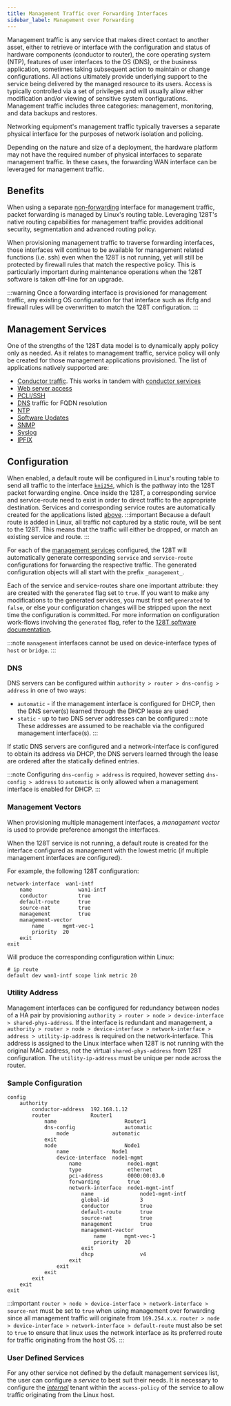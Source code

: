 ```yaml
---
title: Management Traffic over Forwarding Interfaces
sidebar_label: Management over Forwarding
---
```


Management traffic is any service that makes direct contact to another asset, either to retrieve or interface with the configuration and status of hardware components (conductor to router), the core operating system (NTP), features of user interfaces to the OS (DNS), or the business application, sometimes taking subsequent action to maintain or change configurations. All actions ultimately provide underlying support to the service being delivered by the managed resource to its users. Access is typically controlled via a set of privileges and will usually allow either modification and/or viewing of sensitive system configurations. Management traffic includes three categories: management, monitoring, and data backups and restores.

Networking equipment's management traffic typically traverses a separate physical interface for the purposes of network isolation and policing.

Depending on the nature and size of a deployment, the hardware platform may not have the required number of physical interfaces to separate management traffic. In these cases, the forwarding WAN interface can be leveraged for management traffic.

## Benefits

When using a separate [non-forwarding](concepts_interface_types.md) interface for management traffic, packet forwarding is managed by Linux's routing table. Leveraging 128T's native routing capabilities for management traffic provides additional security, segmentation and advanced routing policy.

When provisioning management traffic to traverse forwarding interfaces, those interfaces will continue to be available for management related functions (i.e. ssh) even when the 128T is not running, yet will still be protected by firewall rules that match the respective policy. This is particularly important during maintenance operations when the 128T software is taken off-line for an upgrade.

:::warning
Once a forwarding interface is provisioned for management traffic, any existing OS configuration for that interface such as ifcfg and firewall rules will be overwritten to match the 128T configuration.
:::

## Management Services

One of the strengths of the 128T data model is to dynamically apply policy only as needed. As it relates to management traffic, service policy will only be created for those management applications provisioned. The list of applications natively supported are:

* [Conductor traffic](concepts_machine_communication.md#router-to-conductor-connectivity). This works in tandem with [conductor services](bcp_conductor_deployment.md)
* [Web server access](config_reference_guide.md#webserver)
* [PCLI/SSH](config_reference_guide.md#address)
* [DNS](#dns) traffic for FQDN resolution
* [NTP](config_reference_guide.md#ntp)
* [Software Updates](config_reference_guide.md#repository)
* [SNMP](config_reference_guide.md#snmp-server)
* [Syslog](config_reference_guide.md#syslog)
* [IPFIX](config_reference_guide.md#syslog)

## Configuration

When enabled, a default route will be configured in Linux's routing table to send all traffic to the interface [`kni254`](concepts_kni.md), which is the pathway into the 128T packet forwarding engine. Once inside the 128T, a corresponding service and service-route need to exist in order to direct traffic to the appropriate destination. Services and corresponding service routes are automatically created for the applications listed [above](#management-services).
:::important
Because a default route is added in Linux, all traffic not captured by a static route, will be sent to the 128T. This means that the traffic will either be dropped, or match an existing service and route.
:::

For each of the [management services](#management-services) configured, the 128T will automatically generate corresponding `service` and `service-route` configurations for forwarding the respective traffic. The generated configuration objects will all start with the prefix `_management_`.

Each of the service and service-routes share one important attribute: they are created with the `generated` flag set to `true`. If you want to make any modifications to the generated services, you must first set `generated` to `false`, or else your configuration changes will be stripped upon the next time the configuration is committed. For more information on configuration work-flows involving the `generated` flag, refer to the [128T software documentation](config_basics.md#generated-configuration).

:::note
`management` interfaces cannot be used on device-interface types of `host` or `bridge`.
:::

### DNS

DNS servers can be configured within `authority > router > dns-config > address` in one of two ways:

* `automatic` - if the management interface is configured for DHCP, then the DNS server(s) learned through the DHCP lease are used
* `static` - up to two DNS server addresses can be configured
  :::note
  These addresses are assumed to be reachable via the configured management interface(s).
  :::

If static DNS servers are configured and a network-interface is configured to obtain its address via DHCP, the DNS servers learned through the lease are ordered after the statically defined entries.

:::note
Configuring `dns-config > address` is required, however setting `dns-config > address` to `automatic` is only allowed when a management interface is enabled for DHCP.
:::

### Management Vectors

When provisioning multiple management interfaces, a _management vector_ is used to provide preference amongst the interfaces.

When the 128T service is not running, a default route is created for the interface configured as management with the lowest metric (if multiple management interfaces are configured).

For example, the following 128T configuration:
```
network-interface  wan1-intf
    name               wan1-intf
    conductor          true
    default-route      true
    source-nat         true
    management         true
    management-vector
        name      mgmt-vec-1
        priority  20
    exit
exit
```

Will produce the corresponding configuration within Linux:
```
# ip route
default dev wan1-intf scope link metric 20
```

### Utility Address

Management interfaces can be configured for redundancy between nodes of a HA pair by provisioning `authority > router > node > device-interface > shared-phys-address`. If the interface is redundant and management, a `authority > router > node > device-interface > network-interface > address > utility-ip-address` is required on the network-interface. This address is assigned to the Linux interface when 128T is not running with the original MAC address, not the virtual `shared-phys-address` from 128T configuration. The `utility-ip-address` must be unique per node across the router.


### Sample Configuration

```
config
    authority
        conductor-address  192.168.1.12
        router             Router1
            name                      Router1
            dns-config                automatic
                mode              automatic
            exit
            node                      Node1
                name              Node1
                device-interface  node1-mgmt
                    name               node1-mgmt
                    type               ethernet
                    pci-address        0000:00:03.0
                    forwarding         true
                    network-interface  node1-mgmt-intf
                        name               node1-mgmt-intf
                        global-id          3
                        conductor          true
                        default-route      true
                        source-nat         true
                        management         true
                        management-vector
                            name      mgmt-vec-1
                            priority  20
                        exit
                        dhcp               v4
                    exit
                exit
            exit
        exit
    exit
exit
```

:::important
`router > node > device-interface > network-interface > source-nat` must be set to `true` when using management over forwarding since all management traffic will originate from `169.254.x.x`.
`router > node > device-interface > network-interface > default-route` must also be set to `true` to ensure that linux uses the network interface as its preferred route for traffic originating from the host OS.
:::

### User Defined Services

For any other service not defined by the default management services list, the user can configure a _service_ to best suit their needs. It is necessary to configure the [_internal_](bcp_tenants.mdx#the-internal-tenant) tenant within the `access-policy` of the service to allow traffic originating from the Linux host.
